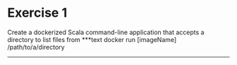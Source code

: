 # Exercise 1
Create a dockerized Scala command-line application that accepts a directory to list files from
***text
docker run [imageName] /path/to/a/directory
***
